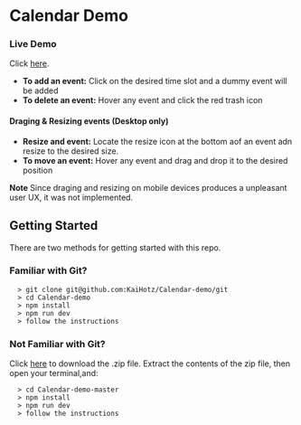 # Calendar Demo

### Live Demo
Click [here](https://kaihotz.github.io/Calendar-demo/).
- **To add an event:** Click on the desired time slot and a dummy event will be added
- **To delete an event:** Hover any event and click the red trash icon

#### Draging & Resizing events (Desktop only)
- **Resize and event:** Locate the resize icon at the bottom aof an event adn resize to the desired size.
- **To move an event:** Hover any event and drag and drop it to the desired position

**Note** Since draging and resizing on mobile devices produces a unpleasant user UX, it was not implemented.

## Getting Started

There are two methods for getting started with this repo.

### Familiar with Git?
```
  > git clone git@github.com:KaiHotz/Calendar-demo/git
  > cd Calendar-demo
  > npm install
  > npm run dev
  > follow the instructions
```

### Not Familiar with Git?
Click [here](https://github.com/KaiHotz/Calendar-demo/archive/refs/heads/master.zip) to download the .zip file.  Extract the contents of the zip file, then open your terminal,and:
```
  > cd Calendar-demo-master
  > npm install
  > npm run dev
  > follow the instructions
```

